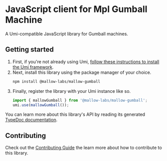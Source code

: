 # JavaScript client for Mpl Gumball Machine

A Umi-compatible JavaScript library for Gumball machines.

## Getting started

1. First, if you're not already using Umi, [follow these instructions to install the Umi framework](https://github.com/metaplex-foundation/umi/blob/main/docs/installation.md).
2. Next, install this library using the package manager of your choice.
   ```sh
   npm install @mallow-labs/mallow-gumball
   ```
2. Finally, register the library with your Umi instance like so.
   ```ts
   import { mallowGumball } from '@mallow-labs/mallow-gumball';
   umi.use(mallowGumball());
   ```

You can learn more about this library's API by reading its generated [TypeDoc documentation](https://mallow-gumball-js-docs.vercel.app).

## Contributing

Check out the [Contributing Guide](./CONTRIBUTING.md) the learn more about how to contribute to this library.
